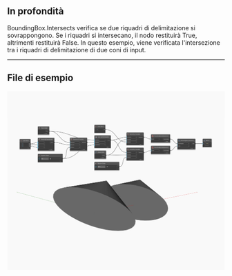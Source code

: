 ## In profondità
BoundingBox.Intersects verifica se due riquadri di delimitazione si sovrappongono. Se i riquadri si intersecano, il nodo restituirà True, altrimenti restituirà False. In questo esempio, viene verificata l'intersezione tra i riquadri di delimitazione di due coni di input.
___
## File di esempio

![Intersects](./Autodesk.DesignScript.Geometry.BoundingBox.Intersects_img.jpg)

